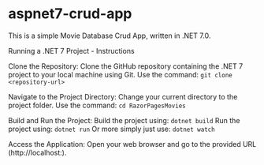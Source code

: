 # aspnet7-crud-app

This is a simple Movie Database Crud App, written in .NET 7.0.

Running a .NET 7 Project - Instructions

Clone the Repository:
    Clone the GitHub repository containing the .NET 7 project to your local machine using Git.
    Use the command: `git clone <repository-url>`

Navigate to the Project Directory:
    Change your current directory to the project folder.
    Use the command: `cd RazorPagesMovies`

Build and Run the Project:
    Build the project using: `dotnet build`
    Run the project using: `dotnet run`
    Or more simply just use: `dotnet watch`

Access the Application:
    Open your web browser and go to the provided URL (http://localhost:<port>).
